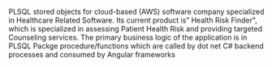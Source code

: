 PLSQL stored objects for cloud-based (AWS) software company specialized in Healthcare Related Software. 
Its current product is” Health Risk Finder", which is specialized in assessing Patient Health Risk and providing targeted Counseling services.
The primary business logic of the application is in PLSQL Packge procedure/functions which are called by dot net C# backend processes and consumed 
by Angular frameworks
